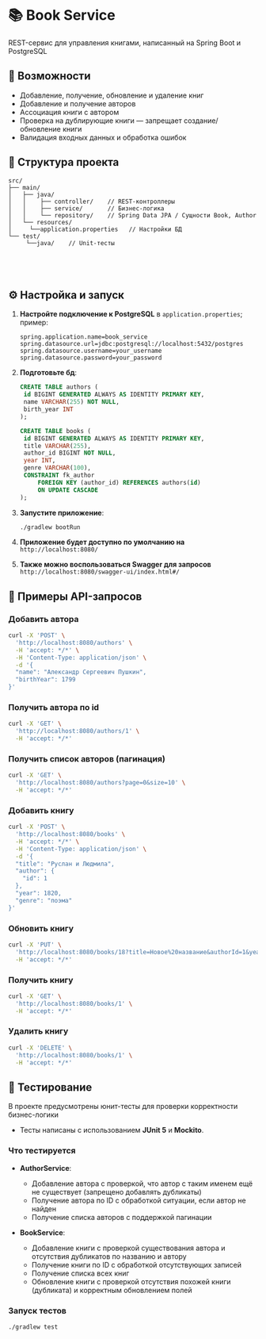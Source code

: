 # 📚 Book Service

REST-сервис для управления книгами, написанный на Spring Boot и PostgreSQL

## 🚀 Возможности

* Добавление, получение, обновление и удаление книг
* Добавление и получение авторов
* Ассоциация книги с автором
* Проверка на дублирующие книги — запрещает создание/обновление книги
* Валидация входных данных и обработка ошибок

## 🧩 Структура проекта

```
src/
├── main/
│   ├── java/ 
│   │    ├── controller/    // REST‑контроллеры
│   │    ├── service/       // Бизнес-логика
│   │    └── repository/    // Spring Data JPA / Сущности Book, Author
│   └── resources/
│     └──application.properties   // Настройки БД
└── test/
     └──java/    // Unit-тесты
     


     
```

## ⚙️ Настройка и запуск

1. **Настройте подключение к PostgreSQL** в `application.properties`; пример:

   ```properties
   spring.application.name=book_service
   spring.datasource.url=jdbc:postgresql://localhost:5432/postgres
   spring.datasource.username=your_username
   spring.datasource.password=your_password
   ```

2. **Подготовьте бд**:

   ```sql
   CREATE TABLE authors (
    id BIGINT GENERATED ALWAYS AS IDENTITY PRIMARY KEY,
    name VARCHAR(255) NOT NULL,
    birth_year INT
   );
   
   CREATE TABLE books (
    id BIGINT GENERATED ALWAYS AS IDENTITY PRIMARY KEY,
    title VARCHAR(255),
    author_id BIGINT NOT NULL,
    year INT,
    genre VARCHAR(100),
    CONSTRAINT fk_author
        FOREIGN KEY (author_id) REFERENCES authors(id)
        ON UPDATE CASCADE
   );
   ```

3. **Запустите приложение**:

   ```bash
   ./gradlew bootRun
   ```

4. **Приложение будет доступно по умолчанию на** `http://localhost:8080/`
5. **Также можно воспользоваться Swagger для запросов** `http://localhost:8080/swagger-ui/index.html#/`

## 🧪 Примеры API-запросов

### Добавить автора

```bash
curl -X 'POST' \
  'http://localhost:8080/authors' \
  -H 'accept: */*' \
  -H 'Content-Type: application/json' \
  -d '{
  "name": "Александр Сергеевич Пушкин",
  "birthYear": 1799
}'
```

### Получить автора по id
```bash
curl -X 'GET' \
  'http://localhost:8080/authors/1' \
  -H 'accept: */*'
```

### Получить список авторов (пагинация)

```bash
curl -X 'GET' \
  'http://localhost:8080/authors?page=0&size=10' \
  -H 'accept: */*'
```

### Добавить книгу

```bash
curl -X 'POST' \
  'http://localhost:8080/books' \
  -H 'accept: */*' \
  -H 'Content-Type: application/json' \
  -d '{
  "title": "Руслан и Людмила",
  "author": {
    "id": 1
  },
  "year": 1820,
  "genre": "поэма"
}'
```

### Обновить книгу

```bash
curl -X 'PUT' \
  'http://localhost:8080/books/18?title=Новое%20название&authorId=1&year=1870' \
  -H 'accept: */*'
```

### Получить книгу

```bash
curl -X 'GET' \
  'http://localhost:8080/books/1' \
  -H 'accept: */*'
```

### Удалить книгу

```bash
curl -X 'DELETE' \
  'http://localhost:8080/books/1' \
  -H 'accept: */*'
```

## 🧪 Тестирование

В проекте предусмотрены юнит-тесты для проверки корректности бизнес-логики

* Тесты написаны с использованием **JUnit 5** и **Mockito**.
### Что тестируется

* **AuthorService**:

  * Добавление автора с проверкой, что автор с таким именем ещё не существует (запрещено добавлять дубликаты)
  * Получение автора по ID с обработкой ситуации, если автор не найден
  * Получение списка авторов с поддержкой пагинации

* **BookService**:

  * Добавление книги с проверкой существования автора и отсутствия дубликатов по названию и автору
  * Получение книги по ID с обработкой отсутствующих записей
  * Получение списка всех книг
  * Обновление книги с проверкой отсутствия похожей книги (дубликата) и корректным обновлением полей

### Запуск тестов

```bash
./gradlew test
```
